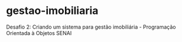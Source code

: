 # gestao-imobiliaria
Desafio 2: Criando um sistema para gestão imobiliária - Programação Orientada à Objetos SENAI
